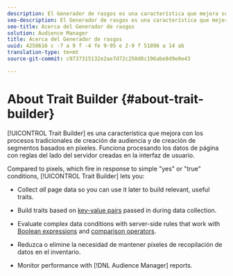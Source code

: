 ```yaml
---
description: El Generador de rasgos es una característica que mejora según los procesos tradicionales de creación de segmentos y creación de audiencias basados en píxeles. Funciona procesando los datos de página con reglas del lado del servidor creadas en la interfaz de usuario.
seo-description: El Generador de rasgos es una característica que mejora según los procesos tradicionales de creación de segmentos y creación de audiencias basados en píxeles. Funciona procesando los datos de página con reglas del lado del servidor creadas en la interfaz de usuario.
seo-title: Acerca del Generador de rasgos
solution: Audience Manager
title: Acerca del Generador de rasgos
uuid: 4258616 c -7 a 9 f -4 fe 9-95 e 2-9 f 51896 a 14 ab
translation-type: tm+mt
source-git-commit: c9737315132e2ae7d72c250d8c196abe8d9e0e43

---
```



# About Trait Builder {#about-trait-builder}

[!UICONTROL Trait Builder] es una característica que mejora con los procesos tradicionales de creación de audiencia y de creación de segmentos basados en píxeles. Funciona procesando los datos de página con reglas del lado del servidor creadas en la interfaz de usuario.

<!-- c_tb_about.xml -->

Compared to pixels, which fire in response to simple &quot;yes&quot; or &quot;true&quot; conditions, [!UICONTROL Trait Builder] lets you:

* Collect *all* page data so you can use it later to build relevant, useful traits.
* Build traits based on [key-value pairs](../../reference/key-value-pairs-explained.md) passed in during data collection.
* Evaluate complex data conditions with server-side rules that work with [Boolean expressions](../../reference/boolean-expressions-tsb.md) and [comparison operators](../../features/traits/trait-comparison-operators.md).

* Reduzca o elimine la necesidad de mantener píxeles de recopilación de datos en el inventario.
* Monitor performance with [!DNL Audience Manager] reports.